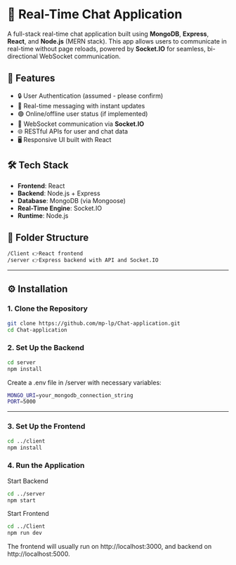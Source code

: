 # 💬 Real-Time Chat Application

A full-stack real-time chat application built using **MongoDB**, **Express**, **React**, and **Node.js** (MERN stack). This app allows users to communicate in real-time without page reloads, powered by **Socket.IO** for seamless, bi-directional WebSocket communication.

## 🚀 Features

- 🔒 User Authentication (assumed - please confirm)
- 💬 Real-time messaging with instant updates
- 🟢 Online/offline user status (if implemented)
- 📡 WebSocket communication via **Socket.IO**
- 🌐 RESTful APIs for user and chat data
- 🖥️ Responsive UI built with React

## 🛠️ Tech Stack

- **Frontend**: React
- **Backend**: Node.js + Express
- **Database**: MongoDB (via Mongoose)
- **Real-Time Engine**: Socket.IO
- **Runtime**: Node.js

## 📁 Folder Structure

```bash
/Client 👉React frontend
/server 👉Express backend with API and Socket.IO
```
---


## ⚙️ Installation

### 1. Clone the Repository

```bash
git clone https://github.com/mp-lp/Chat-application.git
cd Chat-application
```
### 2. Set Up the Backend
```bash
cd server
npm install
```
Create a .env file in /server with necessary variables:
```bash
MONGO_URI=your_mongodb_connection_string
PORT=5000
```
---
### 3. Set Up the Frontend
```bash
cd ../client
npm install
```
### 4. Run the Application
Start Backend
```bash
cd ../server
npm start
```
Start Frontend
```bash
cd ../Client
npm run dev
```
The frontend will usually run on http://localhost:3000, and backend on http://localhost:5000.



